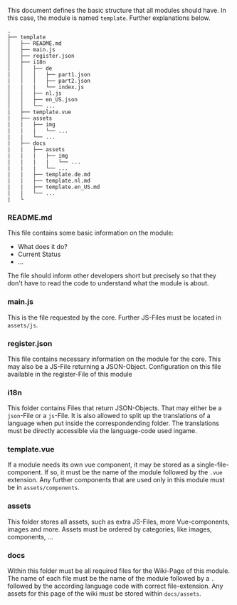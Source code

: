 This document defines the basic structure that all modules should have.
In this case, the module is named `template`. Further explanations below.
```
.
├── template
│   ├── README.md
│   ├── main.js
│   ├── register.json
│   ├── i18n
│   │   ├── de
|   │   │   ├── part1.json
|   │   │   ├── part2.json
|   |   |   └── index.js
│   │   ├── nl.js
│   │   ├── en_US.json
│   │   └── ...
|   ├── template.vue
|   ├── assets
|   |   ├── img
|   |   |   └── ...
|   |   └── ...
|   ├── docs
|   |   ├── assets
|   |   |   ├── img
|   |   |   |   └── ...
|   |   |   └── ...
|   |   ├── template.de.md
|   |   ├── template.nl.md
|   |   ├── template.en_US.md
|   |   └── ...
|   └
```

### README.md
This file contains some basic information on the module:
* What does it do?
* Current Status
* ...

The file should inform other developers short but precisely so that they don't have to read the code to understand what the module is about.

### main.js
This is the file requested by the core. Further JS-Files must be located in `assets/js`.

### register.json
This file contains necessary information on the module for the core. This may also be a JS-File returning a JSON-Object. Configuration on this file available in the register-File of this module

### i18n
This folder contains Files that return JSON-Objects. That may either be a `json`-File or a `js`-File.
It is also allowed to split up the translations of a language when put inside the correspondending folder.
The translations must be directly accessible via the language-code used ingame.

### template.vue
If a module needs its own vue component, it may be stored as a single-file-component. If so, it must be the name of the module followed by the `.vue` extension.
Any further components that are used only in this module must be in `assets/components`.

### assets
This folder stores all assets, such as extra JS-Files, more Vue-components, images and more.
Assets must be ordered by categories, like images, components, ...

### docs
Within this folder must be all required files for the Wiki-Page of this module.
The name of each file must be the name of the module followed by a `.` followed by the according language code with correct file-extension.
Any assets for this page of the wiki must be stored within `docs/assets`.